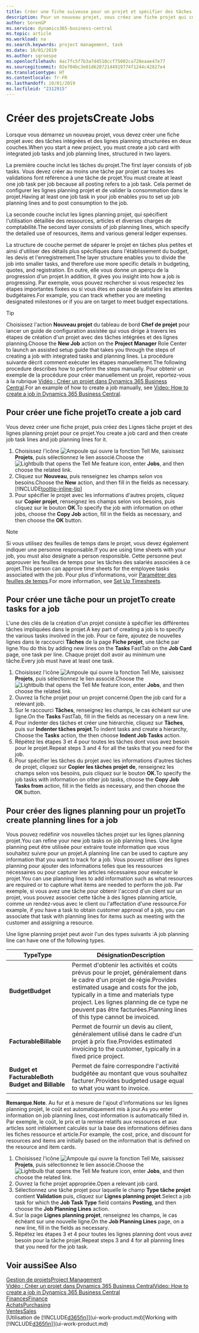 ```yaml
---
title: Créer une fiche suiveuse pour un projet et spécifier des tâches| Microsoft Docs
description: Pour un nouveau projet, vous créez une fiche projet qui contient les tâches projet et les lignes planning, pour vous aider à gérer la progression et les budgets.
author: SorenGP
ms.service: dynamics365-business-central
ms.topic: article
ms.workload: na
ms.search.keywords: project management, task
ms.date: 10/01/2019
ms.author: sgroespe
ms.openlocfilehash: 4ac7fc5f7b3a7d4510ccf75002ca720eaae47e77
ms.sourcegitcommit: 02e704bc3e01d62072144919774f1244c42827e4
ms.translationtype: HT
ms.contentlocale: fr-FR
ms.lasthandoff: 10/01/2019
ms.locfileid: "2312915"
---
```

# <a name="create-jobs"></a><span data-ttu-id="b20e0-103">Créer des projets</span><span class="sxs-lookup"><span data-stu-id="b20e0-103">Create Jobs</span></span>
<span data-ttu-id="b20e0-104">Lorsque vous démarrez un nouveau projet, vous devez créer une fiche projet avec des tâches intégrées et des lignes planning structurées en deux couches.</span><span class="sxs-lookup"><span data-stu-id="b20e0-104">When you start a new project, you must create a job card with integrated job tasks and job planning lines, structured in two layers.</span></span>  

<span data-ttu-id="b20e0-105">La première couche inclut les tâches du projet.</span><span class="sxs-lookup"><span data-stu-id="b20e0-105">The first layer consists of job tasks.</span></span> <span data-ttu-id="b20e0-106">Vous devez créer au moins une tâche par projet car toutes les validations font référence à une tâche de projet.</span><span class="sxs-lookup"><span data-stu-id="b20e0-106">You must create at least one job task per job because all posting refers to a job task.</span></span> <span data-ttu-id="b20e0-107">Cela permet de configurer les lignes planning projet et de valider la consommation dans le projet.</span><span class="sxs-lookup"><span data-stu-id="b20e0-107">Having at least one job task in your job enables you to set up job planning lines and to post consumption to the job.</span></span>

<span data-ttu-id="b20e0-108">La seconde couche inclut les lignes planning projet, qui spécifient l'utilisation détaillée des ressources, articles et diverses charges de comptabilité.</span><span class="sxs-lookup"><span data-stu-id="b20e0-108">The second layer consists of job planning lines, which specify the detailed use of resources, items and various general ledger expenses.</span></span>

<span data-ttu-id="b20e0-109">La structure de couche permet de séparer le projet en tâches plus petites et ainsi d'utiliser des détails plus spécifiques dans l'établissement du budget, les devis et l'enregistrement.</span><span class="sxs-lookup"><span data-stu-id="b20e0-109">The layer structure enables you to divide the job into smaller tasks, and therefore use more specific details in budgeting, quotes, and registration.</span></span> <span data-ttu-id="b20e0-110">En outre, elle vous donne un aperçu de la progression d'un projet.</span><span class="sxs-lookup"><span data-stu-id="b20e0-110">In addition, it gives you insight into how a job is progressing.</span></span> <span data-ttu-id="b20e0-111">Par exemple, vous pouvez rechercher si vous respectez les étapes importantes fixées ou si vous êtes en passe de satisfaire les attentes budgétaires.</span><span class="sxs-lookup"><span data-stu-id="b20e0-111">For example, you can track whether you are meeting designated milestones or if you are on target to meet budget expectations.</span></span>

> [!TIP]
> <span data-ttu-id="b20e0-112">Choisissez l'action **Nouveau projet** du tableau de bord **Chef de projet** pour lancer un guide de configuration assistée qui vous dirige à travers les étapes de création d'un projet avec des tâches intégrées et des lignes planning.</span><span class="sxs-lookup"><span data-stu-id="b20e0-112">Choose the **New Job** action on the **Project Manager** Role Center to launch an assisted setup guide that takes you through the steps of creating a job with integrated tasks and planning lines.</span></span> <span data-ttu-id="b20e0-113">La procédure suivante décrit comment exécuter les étapes manuellement.</span><span class="sxs-lookup"><span data-stu-id="b20e0-113">The following procedure describes how to perform the steps manually.</span></span> <span data-ttu-id="b20e0-114">Pour obtenir un exemple de la procédure pour créer manuellement un projet, reportez-vous à la rubrique [Vidéo : Créer un projet dans Dynamics 365 Business Central](https://www.youtube.com/watch?v=VqaPWr7BWmw).</span><span class="sxs-lookup"><span data-stu-id="b20e0-114">For an example of how to create a job manually, see [Video: How to create a job in Dynamics 365 Business Central](https://www.youtube.com/watch?v=VqaPWr7BWmw).</span></span>

## <a name="to-create-a-job-card"></a><span data-ttu-id="b20e0-115">Pour créer une fiche projet</span><span class="sxs-lookup"><span data-stu-id="b20e0-115">To create a job card</span></span>
<span data-ttu-id="b20e0-116">Vous devez créer une fiche projet, puis créez des Lignes tâche projet et des lignes planning projet pour ce projet.</span><span class="sxs-lookup"><span data-stu-id="b20e0-116">You create a job card and then create job task lines and job planning lines for it.</span></span>

1. <span data-ttu-id="b20e0-117">Choisissez l'icône ![Ampoule qui ouvre la fonction Tell Me](media/ui-search/search_small.png "Dites-moi ce que vous voulez faire"), saisissez **Projets**, puis sélectionnez le lien associé.</span><span class="sxs-lookup"><span data-stu-id="b20e0-117">Choose the ![Lightbulb that opens the Tell Me feature](media/ui-search/search_small.png "Tell me what you want to do") icon, enter **Jobs**, and then choose the related link.</span></span>  
2. <span data-ttu-id="b20e0-118">Cliquez sur **Nouveau**, puis renseignez les champs selon vos besoins.</span><span class="sxs-lookup"><span data-stu-id="b20e0-118">Choose the **New** action, and then fill in the fields as necessary.</span></span> [!INCLUDE[tooltip-inline-tip](includes/tooltip-inline-tip_md.md)]
3. <span data-ttu-id="b20e0-119">Pour spécifier le projet avec les informations d'autres projets, cliquez sur **Copier projet**, renseignez les champs selon vos besoins, puis cliquez sur le bouton **OK**.</span><span class="sxs-lookup"><span data-stu-id="b20e0-119">To specify the job with information on other jobs, choose the **Copy Job** action, fill in the fields as necessary, and then choose the **OK** button.</span></span>

> [!NOTE]  
>   <span data-ttu-id="b20e0-120">Si vous utilisez des feuilles de temps dans le projet, vous devez également indiquer une personne responsable.</span><span class="sxs-lookup"><span data-stu-id="b20e0-120">If you are using time sheets with your job, you must also designate a person responsible.</span></span> <span data-ttu-id="b20e0-121">Cette personne peut approuver les feuilles de temps pour les tâches des salariés associées à ce projet.</span><span class="sxs-lookup"><span data-stu-id="b20e0-121">This person can approve time sheets for the employee tasks associated with the job.</span></span> <span data-ttu-id="b20e0-122">Pour plus d'informations, voir [Paramétrer des feuilles de temps](projects-how-setup-time-sheets.md).</span><span class="sxs-lookup"><span data-stu-id="b20e0-122">For more information, see [Set Up Timesheets](projects-how-setup-time-sheets.md).</span></span>

## <a name="to-create-tasks-for-a-job"></a><span data-ttu-id="b20e0-123">Pour créer une tâche pour un projet</span><span class="sxs-lookup"><span data-stu-id="b20e0-123">To create tasks for a job</span></span>
<span data-ttu-id="b20e0-124">L'une des clés de la création d'un projet consiste à spécifier les différentes tâches impliquées dans le projet.</span><span class="sxs-lookup"><span data-stu-id="b20e0-124">A key part of creating a job is to specify the various tasks involved in the job.</span></span> <span data-ttu-id="b20e0-125">Pour ce faire, ajoutez de nouvelles lignes dans le raccourci **Tâches** de la page **Fiche projet**, une tâche par ligne.</span><span class="sxs-lookup"><span data-stu-id="b20e0-125">You do this by adding new lines on the **Tasks** FastTab on the **Job Card** page, one task per line.</span></span> <span data-ttu-id="b20e0-126">Chaque projet doit avoir au minimum une tâche.</span><span class="sxs-lookup"><span data-stu-id="b20e0-126">Every job must have at least one task.</span></span>

1. <span data-ttu-id="b20e0-127">Choisissez l'icône ![Ampoule qui ouvre la fonction Tell Me](media/ui-search/search_small.png "Dites-moi ce que vous voulez faire"), saisissez **Projets**, puis sélectionnez le lien associé.</span><span class="sxs-lookup"><span data-stu-id="b20e0-127">Choose the ![Lightbulb that opens the Tell Me feature](media/ui-search/search_small.png "Tell me what you want to do") icon, enter **Jobs**, and then choose the related link.</span></span>
2. <span data-ttu-id="b20e0-128">Ouvrez la fiche projet pour un projet concerné.</span><span class="sxs-lookup"><span data-stu-id="b20e0-128">Open the job card for a relevant job.</span></span>
3. <span data-ttu-id="b20e0-129">Sur le raccourci **Tâches**, renseignez les champs, le cas échéant sur une ligne.</span><span class="sxs-lookup"><span data-stu-id="b20e0-129">On the **Tasks** FastTab, fill in the fields as necessary on a new line.</span></span>
4. <span data-ttu-id="b20e0-130">Pour indenter des tâches et créer une hiérarchie, cliquez sur **Tâches**, puis sur **Indenter tâches projet**.</span><span class="sxs-lookup"><span data-stu-id="b20e0-130">To indent tasks and create a hierarchy, Choose the **Tasks** action, the then choose **Indent Job Tasks** action.</span></span>
5. <span data-ttu-id="b20e0-131">Répétez les étapes 3 et 4 pour toutes les tâches dont vous avez besoin pour le projet.</span><span class="sxs-lookup"><span data-stu-id="b20e0-131">Repeat steps 3 and 4 for all the tasks that you need for the job.</span></span>
6. <span data-ttu-id="b20e0-132">Pour spécifier les tâches du projet avec les informations d'autres tâches de projet, cliquez sur **Copier les tâches projet de**, renseignez les champs selon vos besoins, puis cliquez sur le bouton **OK**.</span><span class="sxs-lookup"><span data-stu-id="b20e0-132">To specify the job tasks with information on other job tasks, choose the **Copy Job Tasks from** action, fill in the fields as necessary, and then choose the **OK** button.</span></span>

## <a name="to-create-planning-lines-for-a-job"></a><span data-ttu-id="b20e0-133">Pour créer des lignes planning pour un projet</span><span class="sxs-lookup"><span data-stu-id="b20e0-133">To create planning lines for a job</span></span>
<span data-ttu-id="b20e0-134">Vous pouvez redéfinir vos nouvelles tâches projet sur les lignes planning projet.</span><span class="sxs-lookup"><span data-stu-id="b20e0-134">You can refine your new job tasks on job planning lines.</span></span> <span data-ttu-id="b20e0-135">Une ligne planning peut être utilisée pour extraire toute information que vous souhaitez suivre pour un projet.</span><span class="sxs-lookup"><span data-stu-id="b20e0-135">A planning line can be used to capture any information that you want to track for a job.</span></span> <span data-ttu-id="b20e0-136">Vous pouvez utiliser des lignes planning pour ajouter des informations telles que les ressources nécessaires ou pour capturer les articles nécessaires pour exécuter le projet.</span><span class="sxs-lookup"><span data-stu-id="b20e0-136">You can use planning lines to add information such as what resources are required or to capture what items are needed to perform the job.</span></span> <span data-ttu-id="b20e0-137">Par exemple, si vous avez une tâche pour obtenir l'accord d'un client sur un projet, vous pouvez associer cette tâche à des lignes planning article, comme un rendez-vous avec le client ou l'affectation d'une ressource.</span><span class="sxs-lookup"><span data-stu-id="b20e0-137">For example, if you have a task to obtain customer approval of a job, you can associate that task with planning lines for items such as meeting with the customer and assigning a resource.</span></span>  

<span data-ttu-id="b20e0-138">Une ligne planning projet peut avoir l'un des types suivants :</span><span class="sxs-lookup"><span data-stu-id="b20e0-138">A job planning line can have one of the following types.</span></span>  

| <span data-ttu-id="b20e0-139">Type</span><span class="sxs-lookup"><span data-stu-id="b20e0-139">Type</span></span> | <span data-ttu-id="b20e0-140">Désignation</span><span class="sxs-lookup"><span data-stu-id="b20e0-140">Description</span></span> |
| --- | --- |
| <span data-ttu-id="b20e0-141">**Budget**</span><span class="sxs-lookup"><span data-stu-id="b20e0-141">**Budget**</span></span> |<span data-ttu-id="b20e0-142">Permet d'obtenir les activités et coûts prévus pour le projet, généralement dans le cadre d'un projet de régie.</span><span class="sxs-lookup"><span data-stu-id="b20e0-142">Provides estimated usage and costs for the job, typically in a time and materials type project.</span></span> <span data-ttu-id="b20e0-143">Les lignes planning de ce type ne peuvent pas être facturées.</span><span class="sxs-lookup"><span data-stu-id="b20e0-143">Planning lines of this type cannot be invoiced.</span></span> |
| <span data-ttu-id="b20e0-144">**Facturable**</span><span class="sxs-lookup"><span data-stu-id="b20e0-144">**Billable**</span></span> |<span data-ttu-id="b20e0-145">Permet de fournir un devis au client, généralement utilisé dans le cadre d'un projet à prix fixe.</span><span class="sxs-lookup"><span data-stu-id="b20e0-145">Provides estimated invoicing to the customer, typically in a fixed price project.</span></span> |
| <span data-ttu-id="b20e0-146">**Budget et Facturable**</span><span class="sxs-lookup"><span data-stu-id="b20e0-146">**Both Budget and Billable**</span></span> |<span data-ttu-id="b20e0-147">Permet de faire correspondre l'activité budgétée au montant que vous souhaitez facturer.</span><span class="sxs-lookup"><span data-stu-id="b20e0-147">Provides budgeted usage equal to what you want to invoice.</span></span> |

<span data-ttu-id="b20e0-148">**Remarque**.</span><span class="sxs-lookup"><span data-stu-id="b20e0-148">**Note**.</span></span> <span data-ttu-id="b20e0-149">Au fur et à mesure de l'ajout d'informations sur les lignes planning projet, le coût est automatiquement mis à jour.</span><span class="sxs-lookup"><span data-stu-id="b20e0-149">As you enter information on job planning lines, cost information is automatically filled in.</span></span> <span data-ttu-id="b20e0-150">Par exemple, le coût, le prix et la remise relatifs aux ressources et aux articles sont initialement calculés sur la base des informations définies dans les fiches ressource et article.</span><span class="sxs-lookup"><span data-stu-id="b20e0-150">For example, the cost, price, and discount for resources and items are initially based on the information that is defined on the resource and item cards.</span></span>

1. <span data-ttu-id="b20e0-151">Choisissez l'icône ![Ampoule qui ouvre la fonction Tell Me](media/ui-search/search_small.png "Dites-moi ce que vous voulez faire"), saisissez **Projets**, puis sélectionnez le lien associé.</span><span class="sxs-lookup"><span data-stu-id="b20e0-151">Choose the ![Lightbulb that opens the Tell Me feature](media/ui-search/search_small.png "Tell me what you want to do") icon, enter **Jobs**, and then choose the related link.</span></span>
2. <span data-ttu-id="b20e0-152">Ouvrez la fiche projet appropriée.</span><span class="sxs-lookup"><span data-stu-id="b20e0-152">Open a relevant job card.</span></span>
3. <span data-ttu-id="b20e0-153">Sélectionnez une tâche projet pour laquelle le champ **Type tâche projet** contient **Validation** puis, cliquez sur **Lignes planning projet**.</span><span class="sxs-lookup"><span data-stu-id="b20e0-153">Select a job task for which the **Job Task Type** field contains **Posting**, and then choose the **Job Planning Lines** action.</span></span>  
4. <span data-ttu-id="b20e0-154">Sur la page **Lignes planning projet**, renseignez les champs, le cas échéant sur une nouvelle ligne.</span><span class="sxs-lookup"><span data-stu-id="b20e0-154">On the **Job Planning Lines** page, on a new line, fill in the fields as necessary.</span></span>
5. <span data-ttu-id="b20e0-155">Répétez les étapes 3 et 4 pour toutes les lignes planning dont vous avez besoin pour la tâche projet.</span><span class="sxs-lookup"><span data-stu-id="b20e0-155">Repeat steps 3 and 4 for all planning lines that you need for the job task.</span></span>

## <a name="see-also"></a><span data-ttu-id="b20e0-156">Voir aussi</span><span class="sxs-lookup"><span data-stu-id="b20e0-156">See Also</span></span>

[<span data-ttu-id="b20e0-157">Gestion de projets</span><span class="sxs-lookup"><span data-stu-id="b20e0-157">Project Management</span></span>](projects-manage-projects.md)  
[<span data-ttu-id="b20e0-158">Vidéo : Créer un projet dans Dynamics 365 Business Central</span><span class="sxs-lookup"><span data-stu-id="b20e0-158">Video: How to create a job in Dynamics 365 Business Central</span></span>](https://www.youtube.com/watch?v=VqaPWr7BWmw)  
[<span data-ttu-id="b20e0-159">Finances</span><span class="sxs-lookup"><span data-stu-id="b20e0-159">Finance</span></span>](finance.md)  
[<span data-ttu-id="b20e0-160">Achats</span><span class="sxs-lookup"><span data-stu-id="b20e0-160">Purchasing</span></span>](purchasing-manage-purchasing.md)  
[<span data-ttu-id="b20e0-161">Ventes</span><span class="sxs-lookup"><span data-stu-id="b20e0-161">Sales</span></span>](sales-manage-sales.md)  
<span data-ttu-id="b20e0-162">[Utilisation de [!INCLUDE[d365fin](includes/d365fin_md.md)]](ui-work-product.md)</span><span class="sxs-lookup"><span data-stu-id="b20e0-162">[Working with [!INCLUDE[d365fin](includes/d365fin_md.md)]](ui-work-product.md)</span></span>  

